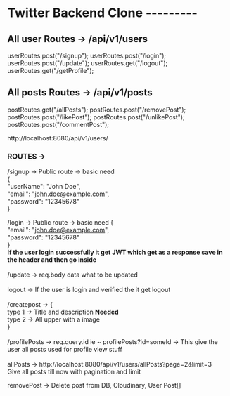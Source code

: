 # Twitter Backend Clone ---------

## All user Routes -> /api/v1/users
userRoutes.post("/signup");
userRoutes.post("/login");
userRoutes.post("/update");
userRoutes.get("/logout");
userRoutes.get("/getProfile");

## All posts Routes -> /api/v1/posts
postRoutes.get("/allPosts");
postRoutes.post("/removePost");
postRoutes.post("/likePost");
postRoutes.post("/unlikePost");
postRoutes.post("/commentPost");

http://localhost:8080/api/v1/users/

### ROUTES ->

/signup -> Public route -> basic need  
{  
"userName": "John Doe",  
"email": "john.doe@example.com",  
"password": "12345678"  
}  <br/>  

/login -> Public route -> basic need 
{    
"email": "john.doe@example.com",  
"password": "12345678"  
}  
<b>If the user login successfully it get JWT which get as a response save in the header and then go inside</b>
<br/>  
/update -> req.body data what to be updated  
<br/> 
logout -> If the user is login and verified the it get logout  
<br/> 
/createpost -> {  
    type 1 -> Title and description <b>Needed</b>  
    type 2 -> All upper with a image  
}   
<br/> 
/profilePosts -> req.query.id ie ~ profilePosts?id=someId -> This give the user all posts used for profile view stuff  
<br>
allPosts -> http://localhost:8080/api/v1/users/allPosts?page=2&limit=3  <br> 
Give all posts till now with pagination and limit  

removePost -> Delete post from DB, Cloudinary, User Post[]
